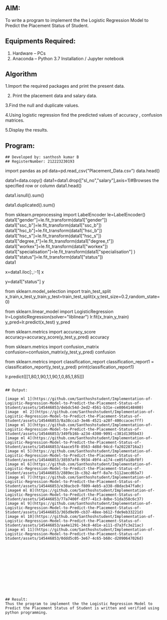 

## AIM:
To write a program to implement the the Logistic Regression Model to Predict the Placement Status of Student.

## Equipments Required:
1. Hardware – PCs
2. Anaconda – Python 3.7 Installation / Jupyter notebook

## Algorithm
1.Import the required packages and print the present data.

2. Print the placement data and salary data.
 
3.Find the null and duplicate values.

4.Using logistic regression find the predicted values of accuracy , confusion matrices.

5.Display the results.
   
## Program:
```
## Developed by: santhosh kumar B
## RegisterNumber: 212223230193
````

import pandas as pd
data=pd.read_csv("Placement_Data.csv")
data.head()

data1=data.copy()
data1=data1.drop(["sl_no","salary"],axis=1)#Browses the specified row or column
data1.head()

data1.isnull().sum()

data1.duplicated().sum()

from sklearn.preprocessing import LabelEncoder
le=LabelEncoder()
data1["gender"]=le.fit_transform(data1["gender"])
data1["ssc_b"]=le.fit_transform(data1["ssc_b"])
data1["hsc_b"]=le.fit_transform(data1["hsc_b"])
data1["hsc_s"]=le.fit_transform(data1["hsc_s"])
data1["degree_t"]=le.fit_transform(data1["degree_t"])
data1["workex"]=le.fit_transform(data1["workex"])
data1["specialisation"]=le.fit_transform(data1["specialisation"] )     
data1["status"]=le.fit_transform(data1["status"])       
data1 

x=data1.iloc[:,:-1]
x

y=data1["status"]
y

from sklearn.model_selection import train_test_split
x_train,x_test,y_train,y_test=train_test_split(x,y,test_size=0.2,random_state=0)

from sklearn.linear_model import LogisticRegression
lr=LogisticRegression(solver="liblinear")
lr.fit(x_train,y_train)
y_pred=lr.predict(x_test)
y_pred

from sklearn.metrics import accuracy_score
accuracy=accuracy_score(y_test,y_pred)
accuracy

from sklearn.metrics import confusion_matrix
confusion=confusion_matrix(y_test,y_pred)
confusion

from sklearn.metrics import classification_report
classification_report1 = classification_report(y_test,y_pred)
print(classification_report1)

lr.predict([[1,80,1,90,1,1,90,1,0,85,1,85]])

 ````

## Output:

[image ml 1](https://github.com/Santhoshstudent/Implementation-of-Logistic-Regression-Model-to-Predict-the-Placement-Status-of-Student/assets/145446853/debdc54d-2ed2-4561-b31e-ce8064148400)
[image  ml 2](https://github.com/Santhoshstudent/Implementation-of-Logistic-Regression-Model-to-Predict-the-Placement-Status-of-Student/assets/145446853/8a38cca3-3e46-4521-a28f-400ccacecfff)
[image ml 3](https://github.com/Santhoshstudent/Implementation-of-Logistic-Regression-Model-to-Predict-the-Placement-Status-of-Student/assets/145446853/349fb16b-a234-4300-9091-c381d1305b43)
[image ml 4](https://github.com/Santhoshstudent/Implementation-of-Logistic-Regression-Model-to-Predict-the-Placement-Status-of-Student/assets/145446853/4aace5f8-8563-4d8d-94cd-fa20228716a2)
[image ml 5](https://github.com/Santhoshstudent/Implementation-of-Logistic-Regression-Model-to-Predict-the-Placement-Status-of-Student/assets/145446853/38597af8-9934-49f4-a174-ce05fa18bf8f)
[image ml 6](https://github.com/Santhoshstudent/Implementation-of-Logistic-Regression-Model-to-Predict-the-Placement-Status-of-Student/assets/145446853/2889ec1b-c3b2-4eff-8a7e-5112aecd65a7)
[image ml 7](https://github.com/Santhoshstudent/Implementation-of-Logistic-Regression-Model-to-Predict-the-Placement-Status-of-Student/assets/145446853/e30acbc0-f809-4eb5-a338-d8dacb47fa0c)
[image4 ml 8](https://github.com/Santhoshstudent/Implementation-of-Logistic-Regression-Model-to-Predict-the-Placement-Status-of-Student/assets/145446853/77a7400f-d3f7-41c3-8dbe-51da358c6c37)
[image ml 9](https://github.com/Santhoshstudent/Implementation-of-Logistic-Regression-Model-to-Predict-the-Placement-Status-of-Student/assets/145446853/365d9e99-cb37-48ee-b612-fde9eb33221d)
[image ml 10](https://github.com/Santhoshstudent/Implementation-of-Logistic-Regression-Model-to-Predict-the-Placement-Status-of-Student/assets/145446853/aa4e1291-34c8-4d1e-a111-d7a3fc3e21ac)
[image ml 11](https://github.com/Santhoshstudent/Implementation-of-Logistic-Regression-Model-to-Predict-the-Placement-Status-of-Student/assets/145446853/0ddd5c05-3e67-4c65-b60c-d2090647026d)













## Result:
Thus the program to implement the the Logistic Regression Model to Predict the Placement Status of Student is written and verified using python programming.
